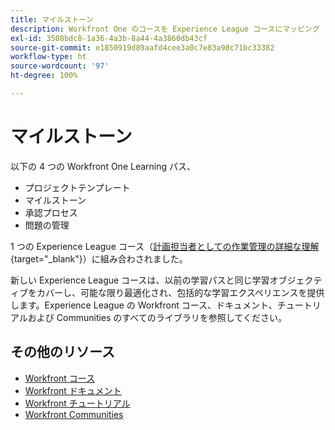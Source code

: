 ```yaml
---
title: マイルストーン
description: Workfront One のコースを Experience League コースにマッピング
exl-id: 3508bdc8-1a36-4a3b-8a44-4a3860db43cf
source-git-commit: e1850919d89aafd4cee3a0c7e83a98c71bc33382
workflow-type: ht
source-wordcount: '97'
ht-degree: 100%

---
```


# マイルストーン

以下の 4 つの Workfront One Learning パス、

* プロジェクトテンプレート
* マイルストーン
* 承認プロセス
* 問題の管理

1 つの Experience League コース（[計画担当者としての作業管理の詳細な理解](https://experienceleague.adobe.com/?recommended=Workfront-U-1-2022.3.planners){target="_blank"}）に組み合わされました。

新しい Experience League コースは、以前の学習パスと同じ学習オブジェクティブをカバーし、可能な限り最適化され、包括的な学習エクスペリエンスを提供します。Experience League の Workfront コース、ドキュメント、チュートリアルおよび Communities のすべてのライブラリを参照してください。

## その他のリソース

* [Workfront コース](https://experienceleague.adobe.com/?lang=ja&amp;Solution=Workfront#courses)
* [Workfront ドキュメント](https://experienceleague.adobe.com/docs/workfront.html?lang=ja)
* [Workfront チュートリアル](https://experienceleague.adobe.com/docs/workfront-learn/tutorials-workfront/home.html?lang=ja)
* [Workfront Communities](https://experienceleaguecommunities.adobe.com/t5/workfront/ct-p/workfront?profile.language=ja)
